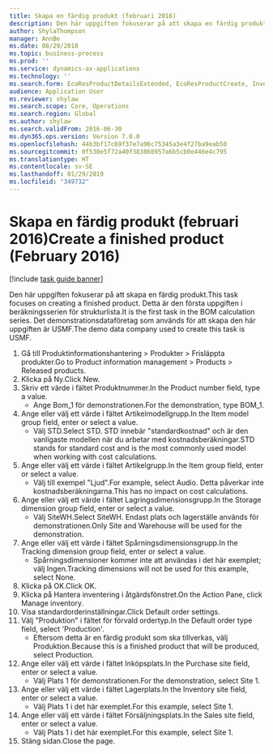 ```yaml
---
title: Skapa en färdig produkt (februari 2016)
description: Den här uppgiften fokuserar på att skapa en färdig produkt.
author: ShylaThompson
manager: AnnBe
ms.date: 08/29/2018
ms.topic: business-process
ms.prod: ''
ms.service: dynamics-ax-applications
ms.technology: ''
ms.search.form: EcoResProductDetailsExtended, EcoResProductCreate, InventItemOrderSetup
audience: Application User
ms.reviewer: shylaw
ms.search.scope: Core, Operations
ms.search.region: Global
ms.author: shylaw
ms.search.validFrom: 2016-06-30
ms.dyn365.ops.version: Version 7.0.0
ms.openlocfilehash: 44b3bf17c69f37e7a96c75345a3e4f27ba9eab50
ms.sourcegitcommit: 0f530e5f72a40f383868957a6b5cb0e446e4c795
ms.translationtype: HT
ms.contentlocale: sv-SE
ms.lasthandoff: 01/29/2019
ms.locfileid: "349732"
---
```

# <a name="create-a-finished-product-february-2016"></a><span data-ttu-id="5447a-103">Skapa en färdig produkt (februari 2016)</span><span class="sxs-lookup"><span data-stu-id="5447a-103">Create a finished product (February 2016)</span></span>

[!include [task guide banner](../../includes/task-guide-banner.md)]

<span data-ttu-id="5447a-104">Den här uppgiften fokuserar på att skapa en färdig produkt.</span><span class="sxs-lookup"><span data-stu-id="5447a-104">This task focuses on creating a finished product.</span></span> <span data-ttu-id="5447a-105">Detta är den första uppgiften i beräkningsserien för strukturlista.</span><span class="sxs-lookup"><span data-stu-id="5447a-105">It is the first task in the BOM calculation series.</span></span> <span data-ttu-id="5447a-106">Det demonstrationsdataföretag som används för att skapa den här uppgiften är USMF.</span><span class="sxs-lookup"><span data-stu-id="5447a-106">The demo data company used to create this task is USMF.</span></span>

1. <span data-ttu-id="5447a-107">Gå till Produktinformationshantering > Produkter > Frisläppta produkter.</span><span class="sxs-lookup"><span data-stu-id="5447a-107">Go to Product information management > Products > Released products.</span></span>
2. <span data-ttu-id="5447a-108">Klicka på Ny.</span><span class="sxs-lookup"><span data-stu-id="5447a-108">Click New.</span></span>
3. <span data-ttu-id="5447a-109">Skriv ett värde i fältet Produktnummer.</span><span class="sxs-lookup"><span data-stu-id="5447a-109">In the Product number field, type a value.</span></span>
    * <span data-ttu-id="5447a-110">Ange Bom_1 för demonstrationen.</span><span class="sxs-lookup"><span data-stu-id="5447a-110">For the demonstration, type BOM_1.</span></span>  
4. <span data-ttu-id="5447a-111">Ange eller välj ett värde i fältet Artikelmodellgrupp.</span><span class="sxs-lookup"><span data-stu-id="5447a-111">In the Item model group field, enter or select a value.</span></span>
    * <span data-ttu-id="5447a-112">Välj STD.</span><span class="sxs-lookup"><span data-stu-id="5447a-112">Select STD.</span></span> <span data-ttu-id="5447a-113">STD innebär "standardkostnad" och är den vanligaste modellen när du arbetar med kostnadsberäkningar.</span><span class="sxs-lookup"><span data-stu-id="5447a-113">STD stands for standard cost and is the most commonly used model when working with cost calculations.</span></span>  
5. <span data-ttu-id="5447a-114">Ange eller välj ett värde i fältet Artikelgrupp.</span><span class="sxs-lookup"><span data-stu-id="5447a-114">In the Item group field, enter or select a value.</span></span>
    * <span data-ttu-id="5447a-115">Välj till exempel "Ljud".</span><span class="sxs-lookup"><span data-stu-id="5447a-115">For example, select Audio.</span></span> <span data-ttu-id="5447a-116">Detta påverkar inte kostnadsberäkningarna.</span><span class="sxs-lookup"><span data-stu-id="5447a-116">This has no impact on cost calculations.</span></span>  
6. <span data-ttu-id="5447a-117">Ange eller välj ett värde i fältet Lagringsdimensionsgrupp.</span><span class="sxs-lookup"><span data-stu-id="5447a-117">In the Storage dimension group field, enter or select a value.</span></span>
    * <span data-ttu-id="5447a-118">Välj SiteWH.</span><span class="sxs-lookup"><span data-stu-id="5447a-118">Select SiteWH.</span></span> <span data-ttu-id="5447a-119">Endast plats och lagerställe används för demonstrationen.</span><span class="sxs-lookup"><span data-stu-id="5447a-119">Only Site and Warehouse will be used for the demonstration.</span></span>  
7. <span data-ttu-id="5447a-120">Ange eller välj ett värde i fältet Spårningsdimensionsgrupp.</span><span class="sxs-lookup"><span data-stu-id="5447a-120">In the Tracking dimension group field, enter or select a value.</span></span>
    * <span data-ttu-id="5447a-121">Spårningsdimensioner kommer inte att användas i det här exemplet; välj Ingen.</span><span class="sxs-lookup"><span data-stu-id="5447a-121">Tracking dimensions will not be used for this example, select None.</span></span>  
8. <span data-ttu-id="5447a-122">Klicka på OK.</span><span class="sxs-lookup"><span data-stu-id="5447a-122">Click OK.</span></span>
9. <span data-ttu-id="5447a-123">Klicka på Hantera inventering i åtgärdsfönstret.</span><span class="sxs-lookup"><span data-stu-id="5447a-123">On the Action Pane, click Manage inventory.</span></span>
10. <span data-ttu-id="5447a-124">Visa standardorderinställningar.</span><span class="sxs-lookup"><span data-stu-id="5447a-124">Click Default order settings.</span></span>
11. <span data-ttu-id="5447a-125">Välj "Produktion" i fältet för förvald ordertyp.</span><span class="sxs-lookup"><span data-stu-id="5447a-125">In the Default order type field, select 'Production'.</span></span>
    * <span data-ttu-id="5447a-126">Eftersom detta är en färdig produkt som ska tillverkas, välj Produktion.</span><span class="sxs-lookup"><span data-stu-id="5447a-126">Because this is a finished product that will be produced, select Production.</span></span>  
12. <span data-ttu-id="5447a-127">Ange eller välj ett värde i fältet Inköpsplats.</span><span class="sxs-lookup"><span data-stu-id="5447a-127">In the Purchase site field, enter or select a value.</span></span>
    * <span data-ttu-id="5447a-128">Välj Plats 1 för demonstrationen.</span><span class="sxs-lookup"><span data-stu-id="5447a-128">For the demonstration, select Site 1.</span></span>  
13. <span data-ttu-id="5447a-129">Ange eller välj ett värde i fältet Lagerplats.</span><span class="sxs-lookup"><span data-stu-id="5447a-129">In the Inventory site field, enter or select a value.</span></span>
    * <span data-ttu-id="5447a-130">Välj Plats 1 i det här exemplet.</span><span class="sxs-lookup"><span data-stu-id="5447a-130">For this example, select Site 1.</span></span>  
14. <span data-ttu-id="5447a-131">Ange eller välj ett värde i fältet Försäljningsplats.</span><span class="sxs-lookup"><span data-stu-id="5447a-131">In the Sales site field, enter or select a value.</span></span>
    * <span data-ttu-id="5447a-132">Välj Plats 1 i det här exemplet.</span><span class="sxs-lookup"><span data-stu-id="5447a-132">For this example, select Site 1.</span></span>  
15. <span data-ttu-id="5447a-133">Stäng sidan.</span><span class="sxs-lookup"><span data-stu-id="5447a-133">Close the page.</span></span>


